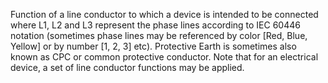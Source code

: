 ﻿Function of a line conductor to which a device  is intended to be connected where L1, L2 and L3 represent the phase lines according to IEC 60446 notation (sometimes phase lines may be referenced by color [Red, Blue, Yellow] or by number [1, 2, 3] etc). Protective Earth is sometimes also known as CPC or common protective conductor. Note that for an electrical device, a set of line conductor functions may be applied.
